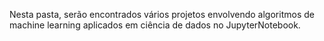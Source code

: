Nesta pasta, serão encontrados vários projetos envolvendo algoritmos de machine learning aplicados em ciência de dados no JupyterNotebook.
